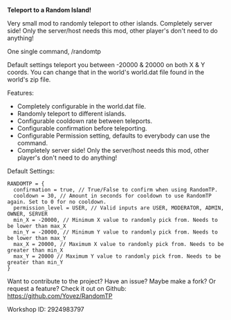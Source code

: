 **Teleport to a Random Island!**

Very small mod to randomly teleport to other islands. Completely server side! Only the server/host needs this mod, other player's don't need to do anything!

One single command, /randomtp

Default settings teleport you between -20000 & 20000 on both X & Y coords. You can change that in the world's world.dat file found in the world's zip file.

Features:
- Completely configurable in the world.dat file.
- Randomly teleport to different islands.
- Configurable cooldown rate between teleports.
- Configurable confirmation before teleporting.
- Configurable Permission setting, defaults to everybody can use the command.
- Completely server side! Only the server/host needs this mod, other player's don't need to do anything!

Default Settings:
```
RANDOMTP = {
  confirmation = true, // True/False to confirm when using RandomTP.
  cooldown = 30, // Amount in seconds for cooldown to use RandomTP again. Set to 0 for no cooldown.
  permission_level = USER, // Valid inputs are USER, MODERATOR, ADMIN, OWNER, SERVER
  min_X = -20000, // Minimum X value to randomly pick from. Needs to be lower than max_X
  min_Y = -20000, // Minimum Y value to randomly pick from. Needs to be lower than max_Y
  max_X = 20000, // Maximum X value to randomly pick from. Needs to be greater than min_X
  max_Y = 20000 // Maximum Y value to randomly pick from. Needs to be greater than min_Y
}
```

Want to contribute to the project? Have an issue? Maybe make a fork? Or request a feature?
Check it out on Github: https://github.com/Yovez/RandomTP

Workshop ID: 2924983797
